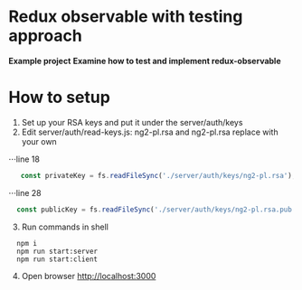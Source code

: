 # Redux observable with testing approach

**Example project**
**Examine how to test and implement redux-observable**

# How to setup

1. Set up your RSA keys and put it under the server/auth/keys
2. Edit server/auth/read-keys.js: ng2-pl.rsa and ng2-pl.rsa replace with your own
    
⋅⋅⋅line 18
  ```javascript
     const privateKey = fs.readFileSync('./server/auth/keys/ng2-pl.rsa');
  ```
⋅⋅⋅line 28
  ```javascript
    const publicKey = fs.readFileSync('./server/auth/keys/ng2-pl.rsa.pub');
  ```
3. Run commands in shell
  ```
    npm i
    npm run start:server
    npm run start:client
  ```
4. Open browser [http://localhost:3000](http://localhost:3000)
